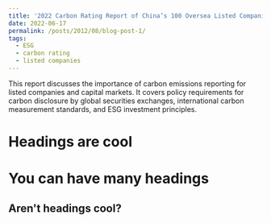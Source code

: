 ```yaml
---
title: '2022 Carbon Rating Report of China’s 100 Oversea Listed Companies'
date: 2022-06-17
permalink: /posts/2012/08/blog-post-1/
tags:
  - ESG
  - carbon rating
  - listed companies
---
```


This report discusses the importance of carbon emissions reporting for listed companies and capital markets. It covers policy requirements for carbon disclosure by global securities exchanges, international carbon measurement standards, and ESG investment principles.

Headings are cool
======

You can have many headings
======

Aren't headings cool?
------
